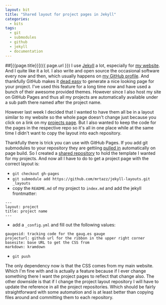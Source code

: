 ```yaml
---
layout: bit
title: "Shared layout for project pages in Jekyll"
categories:
  - bits
tags:
  - git
  - submodules
  - github
  - jekyll
  - documentation
---
```


##[{{page.title}}]({{ page.url }})
I use [Jekyll][jekyll] a lot, especially for [my website][unwiredcouch]. And I
quite like it a lot. I also write and open source the occasional software
every now and then, which usually happens on [my GitHub profile][github]. And
thankfully GitHub makes it [dead easy][pages] to generate a nice looking page
for your project. I've used this feature for a long time now and have used a
bunch of their awesome provided themes. However since I also host my site on
GitHub Pages and thus all my projects are automatically available under a sub
path there named after the project name.

However last week I decided that I wanted to have them all be in a layout
similar to my website so the whole page doesn't change just because you click
on a link on my [projects page][projects]. But I also wanted to keep the code
for the pages in the respective repo so it's all in one place while at the
same time I didn't want to copy the layout into each repository.

Thankfully there is trick you can use with GitHub Pages. If you add git
submodules to your repository they are gettiing [pulled in][submodules]
automatically on page build. So I created a [shared repository][layouts] to
hold the template I wanted for my projects. And now all I have to do to get a
project page with the correct layout is:

* `git checkout gh-pages`
* `git submodule add https://github.com/mrtazz/jekyll-layouts.git _layouts`
* copy the `README.md` of my project to `index.md` and add the jekyll
   frontmatter:

```
---
layout: project
title: project name
---
```

* add a `_config.yml` and fill out the following values:

```
gaugesid: tracking code for the gaug.es gauge
projecturl: github url for the ribbon in the upper right corner
basesite: base URL to get the CSS from
markdown: kramdown
```

* `git push`

The only dependency now is that the CSS comes from my main website. Which I'm
fine with and is actually a feature because if I ever change something there I
want the project pages to reflect that change also. The other downside is that
if I change the project layout repository I will have to update the reference
in all the project repositories. Which should be fairly straightforward with
some automation and is at least better than copying files around and
committing them to each repository.


[jekyll]: http://jekyllrb.com/
[projects]: http://www.unwiredcouch.com/projects.html
[layouts]: https://github.com/mrtazz/jekyll-layouts
[unwiredcouch]: http://unwiredcouch.com
[github]: https://github.com/mrtazz
[pages]: https://pages.github.com/
[submodules]: https://help.github.com/articles/using-submodules-with-pages
